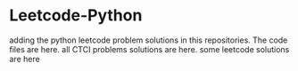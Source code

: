 # Leetcode-Python
adding the python leetcode problem solutions in this repositories. 
The code files are here.
all CTCI problems solutions are here.
some leetcode solutions are here






























